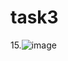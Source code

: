 # task3
15.![image](https://github.com/gd1by/task3/assets/102508648/732275ce-6733-44c4-b374-066bd8718dc5)
